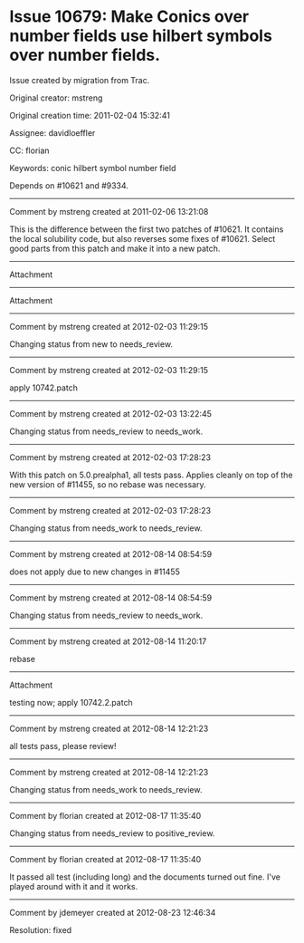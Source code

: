 # Issue 10679: Make Conics over number fields use hilbert symbols over number fields.

Issue created by migration from Trac.

Original creator: mstreng

Original creation time: 2011-02-04 15:32:41

Assignee: davidloeffler

CC:  florian

Keywords: conic hilbert symbol number field

Depends on #10621 and #9334.


---

Comment by mstreng created at 2011-02-06 13:21:08

This is the difference between the first two patches of #10621. It contains the local solubility code, but also reverses some fixes of #10621. Select good parts from this patch and make it into a new patch.


---

Attachment


---

Attachment


---

Comment by mstreng created at 2012-02-03 11:29:15

Changing status from new to needs_review.


---

Comment by mstreng created at 2012-02-03 11:29:15

apply 10742.patch


---

Comment by mstreng created at 2012-02-03 13:22:45

Changing status from needs_review to needs_work.


---

Comment by mstreng created at 2012-02-03 17:28:23

With this patch on 5.0.prealpha1, all tests pass. Applies cleanly on top of the new version of #11455, so no rebase was necessary.


---

Comment by mstreng created at 2012-02-03 17:28:23

Changing status from needs_work to needs_review.


---

Comment by mstreng created at 2012-08-14 08:54:59

does not apply due to new changes in #11455


---

Comment by mstreng created at 2012-08-14 08:54:59

Changing status from needs_review to needs_work.


---

Comment by mstreng created at 2012-08-14 11:20:17

rebase


---

Attachment

testing now; apply 10742.2.patch


---

Comment by mstreng created at 2012-08-14 12:21:23

all tests pass, please review!


---

Comment by mstreng created at 2012-08-14 12:21:23

Changing status from needs_work to needs_review.


---

Comment by florian created at 2012-08-17 11:35:40

Changing status from needs_review to positive_review.


---

Comment by florian created at 2012-08-17 11:35:40

It passed all test (including long) and the documents turned out fine. I've played around with it and it works.


---

Comment by jdemeyer created at 2012-08-23 12:46:34

Resolution: fixed
